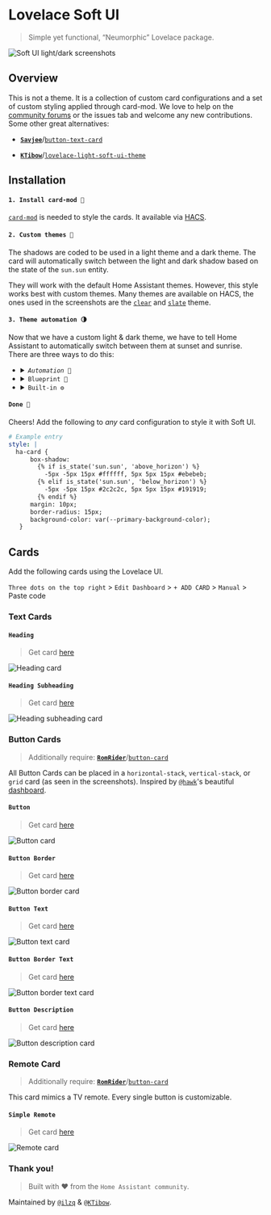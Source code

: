 # Lovelace Soft UI

> Simple yet functional, “Neumorphic” Lovelace package.

![Soft UI light/dark screenshots](images/screenshot.png)

## Overview

This is not a theme. It is a collection of custom card configurations and a set of custom styling applied through card-mod.
We love to help on the [community forums](https://community.home-assistant.io/t/lovelace-soft-ui-simple-and-clean-lovelace-configuration) or the issues tab and welcome any new contributions.
Some other great alternatives:

- [**`Savjee`**](https://github.com/Savjee)/[`button-text-card`](https://github.com/Savjee/button-text-card)

- [**`KTibow`**](https://github.com/KTibow)/[`lovelace-light-soft-ui-theme`](https://github.com/KTibow/lovelace-light-soft-ui-theme/)

## Installation

#### `1. Install card-mod 🔹`

[`card-mod`](https://github.com/thomasloven/lovelace-card-mod) is needed to style the cards.
It available via [HACS](https://hacs.xyz).

#### `2. Custom themes 🎨`

The shadows are coded to be used in a light theme and a dark theme.
The card will automatically switch between the light and dark shadow based on the state of the `sun.sun` entity.

They will work with the default Home Assistant themes. However, this style works best with custom themes.
Many themes are available on HACS, the ones used in the screenshots are the [`clear`](https://github.com/naofireblade/clear-theme) and [`slate`](https://github.com/seangreen2/slate_theme) theme.

#### `3. Theme automation 🌗`

Now that we have a custom light & dark theme, we have to tell Home Assistant to automatically switch between them at sunset and sunrise.
There are three ways to do this:

- <details>
    <summary><code><i>Automation</i> 🤖</code></summary>

  Add the following to your `automations.yaml`

  ```yaml
  # Example automations.yaml entry
  - id: set_theme
    alias: Set Theme
    trigger:
      - platform: state
        entity_id: sun.sun
    action:
      - choose:
          - conditions:
              - condition: state
                entity_id: sun.sun
                state: "above_horizon"
            sequence:
              - service: frontend.set_theme
                data:
                  name: name of your light theme
          - conditions:
              - condition: state
                entity_id: sun.sun
                state: "below_horizon"
            sequence:
              - service: frontend.set_theme
                data:
                  name: name of your dark theme
  ```

  </details>

- <details>
  <summary><code>Blueprint 📐</code></summary>

  Import this [Blueprint](https://community.home-assistant.io/t/light-dark-theme-switcher-based-on-sun/255455)

  </details>

- <details>
  <summary><code>Built-in ⚙️</code></summary>

  _This is **not** the recommended method.
  Only use if your device and browser support dark mode detection, and you are on Home Assistant 0.114 or above._

  In the sidebar, select `Developer Tools` and then navigate to the `SERVICES` tab and select `frontend.set_theme` from the service dropdown.
  In the `Service Data` field, enter the following. You will have to call the service twice, once for your light theme and once for your dark theme.

  ```yaml
  name: name of your theme
  mode: light # or dark
  ```

  </details>

#### `Done 🎉`

Cheers! Add the following to _any_ card configuration to style it with Soft UI.

```yaml
# Example entry
style: |
  ha-card {
      box-shadow:
        {% if is_state('sun.sun', 'above_horizon') %}
          -5px -5px 15px #ffffff, 5px 5px 15px #ebebeb;
        {% elif is_state('sun.sun', 'below_horizon') %}
          -5px -5px 15px #2c2c2c, 5px 5px 15px #191919;
        {% endif %}
      margin: 10px;
      border-radius: 15px;
      background-color: var(--primary-background-color);
   }
```

## Cards

Add the following cards using the Lovelace UI.

`Three dots on the top right` > `Edit Dashboard` > `+ ADD CARD` > `Manual` > Paste code

### Text Cards

#### `Heading`

> Get card [here](cards/text/heading.yaml)

![Heading card](images/heading.png)

#### `Heading Subheading`

> Get card [here](cards/text/heading_subheading.yaml)

![Heading subheading card](images/heading_subheading.png)

### Button Cards

> Additionally require: [**`RomRider`**](https://github.com/RomRider)/[`button-card`](https://github.com/custom-cards/button-card)

All Button Cards can be placed in a `horizontal-stack`, `vertical-stack`, or `grid` card (as seen in the screenshots).
Inspired by [`@hawk`](https://community.home-assistant.io/u/hawk/summary)'s beautiful [dashboard](https://community.home-assistant.io/t/lovelace-soft-ui-simple-and-clean-lovelace-configuration/159357/203).

#### `Button`

> Get card [here](cards/button/button.yaml)

![Button card](images/button.png)

#### `Button Border`

> Get card [here](cards/button/button_border.yaml)

![Button border card](images/button_border.png)

#### `Button Text`

> Get card [here](cards/button/button_text.yaml)

![Button text card](images/button_text.png)

#### `Button Border Text`

> Get card [here](cards/button/button_border_text.yaml)

![Button border text card](images/button_border_text.png)

#### `Button Description`

> Get card [here](cards/button/button_description.yaml)

![Button description card](images/button_description.png)

### Remote Card

> Additionally require: [**`RomRider`**](https://github.com/RomRider)/[`button-card`](https://github.com/custom-cards/button-card)

This card mimics a TV remote. Every single button is customizable.

#### `Simple Remote`

> Get card [here](cards/remote/remote_card.yaml)

![Remote card](images/remote.png)

### Thank you!

> Built with ❤️ from the `Home Assistant community`.

Maintained by [`@ilzq`](https://github.com/ilzq) & [`@KTibow`](https://github.com/KTibow).
